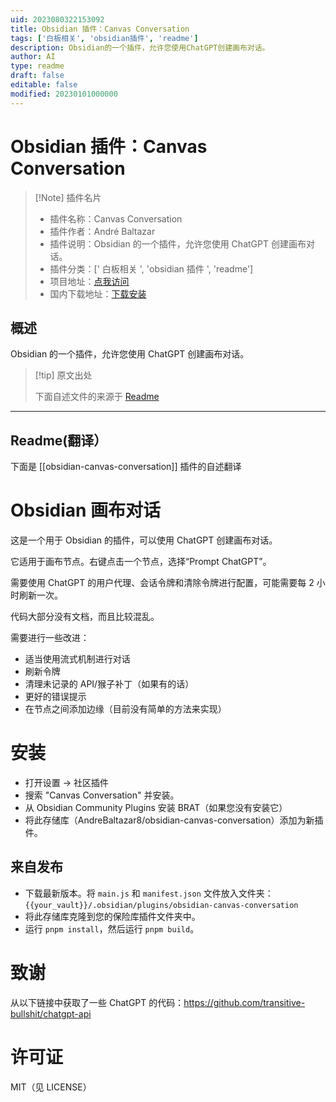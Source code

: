 ```yaml
---
uid: 2023080322153092
title: Obsidian 插件：Canvas Conversation
tags: ['白板相关', 'obsidian插件', 'readme']
description: Obsidian的一个插件，允许您使用ChatGPT创建画布对话。
author: AI
type: readme
draft: false
editable: false
modified: 20230101000000
---
```


# Obsidian 插件：Canvas Conversation

> [!Note] 插件名片
> - 插件名称：Canvas Conversation
> - 插件作者：André Baltazar
> - 插件说明：Obsidian 的一个插件，允许您使用 ChatGPT 创建画布对话。
> - 插件分类：[' 白板相关 ', 'obsidian 插件 ', 'readme']
> - 项目地址：[点我访问](https://github.com/AndreBaltazar8/obsidian-canvas-conversation)
> - 国内下载地址：[下载安装](https://pkmer.cn/products/plugin/pluginMarket/?obsidian-canvas-conversation)

## 概述

Obsidian 的一个插件，允许您使用 ChatGPT 创建画布对话。

> [!tip] 原文出处
>
>下面自述文件的来源于 [Readme](https://ghproxy.net/https://raw.githubusercontent.com/AndreBaltazar8/obsidian-canvas-conversation/master/README.md)
>

---

## Readme(翻译）

下面是 [[obsidian-canvas-conversation]] 插件的自述翻译

# Obsidian 画布对话

这是一个用于 Obsidian 的插件，可以使用 ChatGPT 创建画布对话。

它适用于画布节点。右键点击一个节点，选择“Prompt ChatGPT”。

需要使用 ChatGPT 的用户代理、会话令牌和清除令牌进行配置，可能需要每 2 小时刷新一次。

代码大部分没有文档，而且比较混乱。

需要进行一些改进：

- 适当使用流式机制进行对话
- 刷新令牌
- 清理未记录的 API/猴子补丁（如果有的话）
- 更好的错误提示
- 在节点之间添加边缘（目前没有简单的方法来实现）

# 安装

- 打开设置 -> 社区插件
- 搜索 "Canvas Conversation" 并安装。
- 从 Obsidian Community Plugins 安装 BRAT（如果您没有安装它）
- 将此存储库（AndreBaltazar8/obsidian-canvas-conversation）添加为新插件。

## 来自发布

- 下载最新版本。将 `main.js` 和 `manifest.json` 文件放入文件夹：`{{your_vault}}/.obsidian/plugins/obsidian-canvas-conversation`
- 将此存储库克隆到您的保险库插件文件夹中。
- 运行 `pnpm install`，然后运行 `pnpm build`。

# 致谢

从以下链接中获取了一些 ChatGPT 的代码：<https://github.com/transitive-bullshit/chatgpt-api>

# 许可证

MIT（见 LICENSE）
